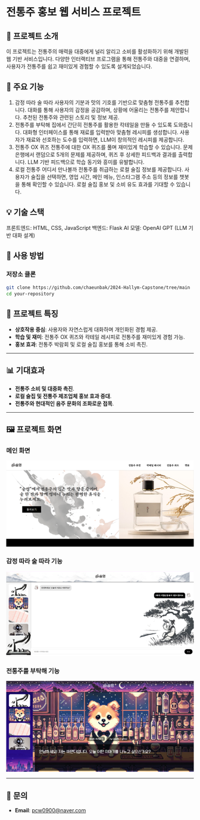# 전통주 홍보 웹 서비스 프로젝트


## 📖 프로젝트 소개
이 프로젝트는 전통주의 매력을 대중에게 널리 알리고 소비를 활성화하기 위해 개발된 웹 기반 서비스입니다. 다양한 인터랙티브 프로그램을 통해 전통주와 대중을 연결하며, 사용자가 전통주를 쉽고 재미있게 경험할 수 있도록 설계되었습니다.

## 🎯 주요 기능
1. 감정 따라 술 따라
사용자의 기분과 맛의 기호를 기반으로 맞춤형 전통주를 추천합니다.
대화를 통해 사용자의 감정을 공감하며, 상황에 어울리는 전통주를 제안합니다.
추천된 전통주와 관련된 스토리 및 정보 제공.
2. 전통주를 부탁해
집에서 간단히 전통주를 활용한 칵테일을 만들 수 있도록 도와줍니다.
대화형 인터페이스를 통해 재료를 입력받아 맞춤형 레시피를 생성합니다.
사용자가 재료와 선호하는 도수를 입력하면, LLM이 창의적인 레시피를 제공합니다.
3. 전통주 OX 퀴즈
전통주에 대한 OX 퀴즈를 풀며 재미있게 학습할 수 있습니다.
문제 은행에서 랜덤으로 5개의 문제를 제공하며, 퀴즈 후 상세한 피드백과 결과를 출력합니다.
LLM 기반 피드백으로 학습 동기와 흥미를 유발합니다.
4. 로컬 전통주 어디서 만나볼까
전통주를 취급하는 로컬 술집 정보를 제공합니다.
사용자가 술집을 선택하면, 영업 시간, 메인 메뉴, 인스타그램 주소 등의 정보를 챗봇을 통해 확인할 수 있습니다.
로컬 술집 홍보 및 소비 유도 효과를 기대할 수 있습니다.

## 💡 기술 스택
프론트엔드: HTML, CSS, JavaScript
백엔드: Flask
AI 모델: OpenAI GPT (LLM 기반 대화 설계)

## 🚀 사용 방법

### 저장소 클론
```bash
git clone https://github.com/chaeunbak/2024-Hallym-Capstone/tree/main
cd your-repository
```


## 🌟 프로젝트 특징
- **상호작용 중심**: 사용자와 자연스럽게 대화하며 개인화된 경험 제공.
- **학습 및 재미**: 전통주 OX 퀴즈와 칵테일 레시피로 전통주를 재미있게 경험 가능.
- **홍보 효과**: 전통주 박람회 및 로컬 술집 홍보를 통해 소비 촉진.

---

## 📊 기대효과
- **전통주 소비 및 대중화 촉진**.
- **로컬 술집 및 전통주 제조업체 홍보 효과 증대**.
- **전통주와 현대적인 음주 문화의 조화로운 접목**.

---

## 🖼 프로젝트 화면

### 메인 화면
![메인 화면 이미지 추가](https://github.com/chaeunbak/2024-Hallym-Capstone/blob/main/static/images/main_image.png)

### 감정 따라 술 따라 기능
![감정 따라 술 따라 기능 이미지 추가](https://github.com/chaeunbak/2024-Hallym-Capstone/blob/main/static/images/first_program_image.png)

### 전통주를 부탁해 기능
![전통주를 부탁해 기능 이미지 추가](https://github.com/chaeunbak/2024-Hallym-Capstone/blob/main/static/images/second_program_image.png)

---

## 📧 문의
- **Email**: [pcw0900@naver.com](mailto:pcw0900@naver.com)
